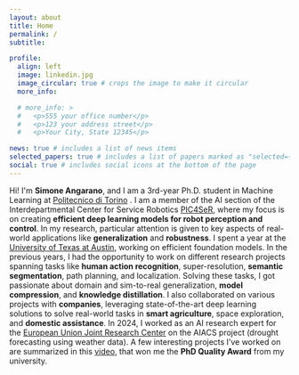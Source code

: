 ```yaml
---
layout: about
title: Home
permalink: /
subtitle:

profile:
  align: left
  image: linkedin.jpg
  image_circular: true # crops the image to make it circular
  more_info:

  # more_info: >
  #   <p>555 your office number</p>
  #   <p>123 your address street</p>
  #   <p>Your City, State 12345</p>

news: true # includes a list of news items
selected_papers: true # includes a list of papers marked as "selected={true}"
social: true # includes social icons at the bottom of the page
---
```


Hi! I'm **Simone Angarano**, and I am a 3rd-year Ph.D. student in Machine Learning at [Politecnico di Torino](https://www.polito.it) . I am a member of the AI section of the Interdepartmental Center for Service Robotics [PIC4SeR](https://pic4ser.polito.it), where my focus is on creating **efficient deep learning models for robot perception and control**. In my research, particular attention is given to key aspects of real-world applications like **generalization** and **robustness**. I spent a year at the [University of Texas at Austin](https://vita-group.github.io), working on efficient foundation models. In the previous years, I had the opportunity to work on different research projects spanning tasks like **human action recognition**, super-resolution, **semantic segmentation**, path planning, and localization. Solving these tasks, I got passionate about domain and sim-to-real generalization, **model compression**, and **knowledge distillation**. I also collaborated on various projects with **companies**, leveraging state-of-the-art deep learning solutions to solve real-world tasks in **smart agriculture**, space exploration, and **domestic assistance**.
In 2024, I worked as an AI research expert for the [European Union Joint Research Center](https://joint-research-centre.ec.europa.eu/index_en) on the AIACS project (drought forecasting using weather data).
A few interesting projects I’ve worked on are summarized in this [video](https://www.youtube.com/watch?v=tLZ63ygjOwI), that won me the **PhD Quality Award** from my university.

<!---
Put your address / P.O. box / other info right below your picture. You can also disable any these elements by editing `profile` property of the YAML header of your `_pages/about.md`. Edit `_bibliography/papers.bib` and Jekyll will render your [publications page](/al-folio/publications/) automatically.

Link to your social media connections, too. This theme is set up to use [Font Awesome icons](https://fontawesome.com/) and [Academicons](https://jpswalsh.github.io/academicons/), like the ones below. Add your Facebook, Twitter, LinkedIn, Google Scholar, or just disable all of them.

Write your biography here. Tell the world about yourself. Link to your favorite [subreddit](http://reddit.com). You can put a picture in, too. The code is already in, just name your picture `prof_pic.jpg` and put it in the `img/` folder.

Put your address / P.O. box / other info right below your picture. You can also disable any of these elements by editing `profile` property of the YAML header of your `_pages/about.md`. Edit `_bibliography/papers.bib` and Jekyll will render your [publications page](/al-folio/publications/) automatically.

Link to your social media connections, too. This theme is set up to use [Font Awesome icons](https://fontawesome.com/) and [Academicons](https://jpswalsh.github.io/academicons/), like the ones below. Add your Facebook, Twitter, LinkedIn, Google Scholar, or just disable all of them.

-->
